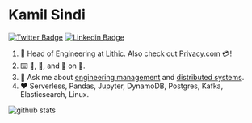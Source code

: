 # Kamil Sindi

[![Twitter Badge](https://img.shields.io/badge/-kamilsindi-1ca0f1?style=flat-square&logo=twitter&logoColor=white&link=https://twitter.com/kamilsindi)](https://twitter.com/kamilsindi)  [![Linkedin Badge](https://img.shields.io/badge/-kamilsindi-blue?style=flat-square&logo=Linkedin&logoColor=white&link=https://www.linkedin.com/in/kamilsindi//)](https://www.linkedin.com/in/kamilsindi/)

1. :office: Head of Engineering at [Lithic](https://www.lithic.com/). Also check out [Privacy.com](https://www.privacy.com) 💳!
1. :keyboard: :snake:, 🦀, and 🐹 on :penguin:.
1. :speech_balloon: Ask me about [engineering management](https://github.com/ksindi/managers-playbook) and [distributed systems](https://www.slideshare.net/slideshow/embed_code/key/6UhwbIb4rMrJy4).
1. :heart: Serverless, Pandas, Jupyter, DynamoDB, Postgres, Kafka, Elasticsearch, Linux.

![github stats](https://github-readme-stats.vercel.app/api?username=ksindi&show_icons=true&count_private=true&hide_title=true)
